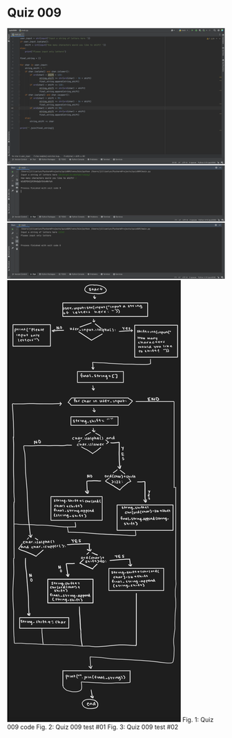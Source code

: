 # Quiz 009

![](quiz009.png)
![](quiz009output.png)
![](quiz009output2.png)
![](quiz009flowdiagram.png)
Fig. 1: Quiz 009 code
Fig. 2: Quiz 009 test #01
Fig. 3: Quiz 009 test #02
